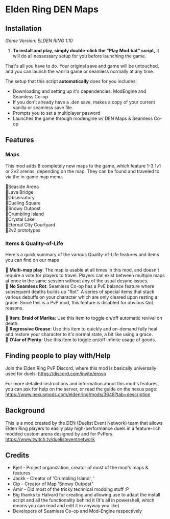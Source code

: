 # Elden Ring DEN Maps

## Installation
_Game Version: ELDEN RING 1.10_

1. **To install and play, simply double-click the "Play Mod.bat" script,** it will do all nessessary setup for you before launching the game.

That's all you have to do. 
Your original save and game will be untouched, and you can launch the vanilla game or seamless normally at any time.

The setup that this script **automatically** does for you includes:
- Downloading and setting up it's dependencies: ModEngine and Seamless Co-op
- If you don't already have a .den save, makes a copy of your current vanilla or seamless save file.
- Prompts you to set a multiplayer pasword
- Launches the game through modengine w/ DEN Maps & Seamless Co-op

## Features

### Maps

This mod adds 8 completely new maps to the game, which feature 1-3 1v1 or 2v2 arenas, depending on the map. They can be found and traveled to via the in-game map menu.

🔸Seaside Arena  
🔸Lava Bridge  
🔸Observatory  
🔸Dueling Square  
🔸Snowy Outpost  
🔸Crumbling Island  
🔸Crystal Lake  
🔸Eternal City Courtyard  
🔸2v2 prototypes  

### Items & Quality-of-Life

Here's a quick summary of the various Quality-of-Life features and items you can find on our maps

🔸 **Multi-map play**: The map is usable at all times in this mod, and doesn't require a vote for players to travel. Players can exist between multiple maps at once in the same session without any of the usual desync issues.  
🔸 **No Seamless Rot**: Seamless Co-op has a PvE balance feature where subsequent deaths builds up "Rot". A series of special items that stack various debuffs on your character which are only cleared upon resting a grace. Since this is a PvP mod, this feature is disabled for obvious QoL reasons.

🔸 **Item: Braid of Marika**: Use this item to toggle on/off automatic revival on death.  
🔸 **Regressive Grease**: Use this item to quickly and on-demand fully heal and restore your character to it's normal state, a bit like using a grace.  
🔸 **O'Jar of Plenty**: Use this item to toggle on/off infinite usage of goods.  

## Finding people to play with/Help

Join the Elden Ring PvP Discord, where this mod is basically universally used for duels: https://discord.com/invite/erpvp

For more detailed instructions and information about this mod's features, you can ask for help on the server, or read the guide on the nexus page: https://www.nexusmods.com/eldenring/mods/3648?tab=description

## Background
 
This is a mod created by the DEN (Duelist Event Network) team that allows Elden Ring players to easily play high-performance duels in a feature-rich modded custom arena designed by and for PvPers.
https://www.twitch.tv/duelisteventnetwork

## Credits
* Kjell - Project organization, creator of most of the mod's maps & features
* Jackk - Creator of 'Crumbling Island', '
* Cip - Creator of Map 'Snowy Outpost"
* Amir - Did most of the tricky technical modding stuff :P
* Big thanks to Halvard for creating and allowing use to adapt the install script and all the functionality behind it (It's all in powershell, which means you can read and edit it in anyway you like)
* Developers of Seamless Co-op and Mod-Engine respectively
